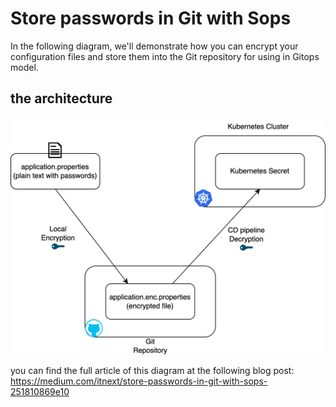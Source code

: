 # Store passwords in Git with Sops
In the following diagram, we'll demonstrate how you can encrypt your configuration files and store them into the Git repository for using in Gitops model.

## the architecture

<p align="center">
  <img src="pictures/sops.png?raw=true" />
</p>

you can find the full article of this diagram at the following blog post:
https://medium.com/itnext/store-passwords-in-git-with-sops-251810869e10
